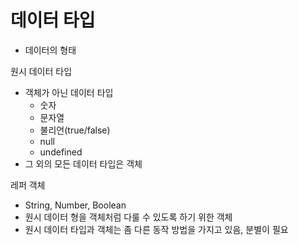 # 데이터 타입
* 데이터의 형태

원시 데이터 타입
* 객체가 아닌 데이터 타입
  * 숫자
  * 문자열
  * 불리언(true/false)
  * null
  * undefined
* 그 외의 모든 데이터 타입은 객체

레퍼 객체
* String, Number, Boolean
* 원시 데이터 형을 객체처럼 다룰 수 있도록 하기 위한 객체
* 원시 데이터 타입과 객체는 좀 다른 동작 방법을 가지고 있음, 분별이 필요
